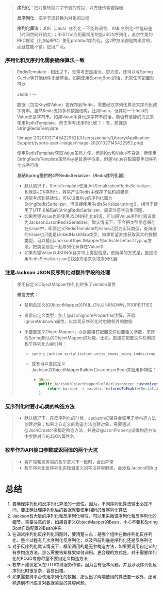 > **序列化**：把对象转换为字节流的过程，以方便传输或存储
>
> **反序列化**：把字节流转换为对象的过程
>
> **序列化算法**：JDK（Java）序列化 - 不能跨语言、XML序列化-性能较差（时间空间开销大）；RESTful应用最常用的是JSON序列化，追求性能的RPC框架（比如gRPC）使用protobuf序列化，这2种方法都是跨语言的，而且性能不错，应用广泛。

### 序列化和反序列化需要确保算法一致

> RedisTemplate - 相比之下，无需考虑连接池、更方便，还可以与Spring Cache等其他组件无缝整合。如果使用SpringBoot的话，无需任何配置就可以
>
> Jedis - ～
>
> 数据（包含Key和Value）要保存到Redis，需要经过序列化算法来序列化成字符串。虽然Redis支持多种数据结构，比如hash，但其每一个field的Value还是字符串。如果Value本身也是字符串的话，能否有便捷的方式来使用RedisTemplate，而无需考虑序列化呢？ - 有，那就是StringRedisTemplate
>
> ![image-20201027145422952](/Users/zachary/Library/Application Support/typora-user-images/image-20201027145422952.png)
>
> 使用RedisTemplate获取Value虽然方便，但是Key和Value不易读；而使用StringRedisTemplate虽然Key是普通字符串，但是Value存取需要手动序列化成字符串
>
> **总结Spring提供的4种RedisSerializer（Redis序列化器）**
>
> - 默认情况下，RedisTemplate使用JdkSerializationRedisSeirializer，也就是JDK序列化，容易产生Redis中保存了乱码的错觉
> - 通常考虑到易读性，可以设置Key的序列化器为StringRedisSerializer。但直接使用RedisSerializer.string()，相当于使用了UTF_8编码的StringRedisSerializer，需要注意字符集问题。
> - 如果希望Value也是使用JSON序列化的话，可以把Value序列化器设置为Jackson2JsonRedisSerializer。默认情况下，不会把类型信息保存在Value中，即使定义RedisTemplate的Value泛型为实际类型，查询出的Value也只能是LinkedHashMap类型。如果希望直接获取真实的数据类型，可以启用JacksonObjectMapper的activateDefaultTyping方法，把类型信息一起序列化保存在Value中
> - 如果希望Value以JSON保存并带上类型信息，更简单的方式是，直接使用RedisSerializer.json()快捷方法来获取序列化器

### 注意Jackson JSON反序列化对额外字段的处理

> 使用自定义ObjectMapper序列化时多了version属性
>
> **修复方式：**
>
> - 禁用自定义的ObjectMapper的FAIL_ON_UNKNOWN_PROPERTIES
>
> - 设置自定义类型，加上@JsonIgnoreProperties注解，开启ignoreUnknown属性，以实现反序列化时忽略额外的数据
>
> - 不要自定义ObjectMapper，而是直接在配置文件设置相关参数，来修改Spring默认的ObjectMapper的功能，比如，直接在配置文件启用把枚举序列化为索引号：
>
>   - `spring.jackson.serialization.write_enums_using_index=true`
>
>   - 或者可以直接定义Jackson2ObjectMapperBuilderCustomizerBean来启用新特性：
>
>     - ```java
>       @Bean
>       public Jackson2ObjectMapperBuilderCustomizer customizer(){
>           return builder -> builder.featuresToEnable(SerializationFeature.WRITE_ENUMS_USING_INDEX);
>       }
>       ```

### 反序列化时要小心类的构造方法

> - 默认情况下，在反序列化的时候，Jackson框架只会调用无参构造方法创建对象；如果走自定义的构造方法创建对象，需要通过@JsonCreator来指定构造方法，并通过@JsonProperty设置构造方法中参数对应的JSON属性名

### 枚举作为API接口参数或返回值的两个大坑

> - 客户端和服务端的枚举定义不一致时，会出异常
> - 枚举序列化反序列化实现自定义的字段非常麻烦，会涉及Jacson的Bug

# 总结

1. 要确保序列化和反序列化算法的一致性。因为，不同序列化算法输出必定不同，要正确处理序列化后的数据就要使用相同的反序列化算法
2. Jackson有大量的序列化和反序列化特性，可以用来微调序列化和反序列化的细节。需要注意的是，如果自定义ObjectMapper的Bean，小心不要和Spring Boot自动配置的Bean冲突
3. 在调试序列化反序列化问题时，要清楚三点：是哪个组件在做序列化反序列化、整个过程有几次序列化反序列化，以及目前到底是序列化还是反序列化
4. 对于反序列化默认情况下，框架调用的是无参构造方法，如果要调用自定义的有参构造方法，那么需要告知框架如何调用。更合理的方式是，对于需要序列化的POJO考虑尽量不要自定义构造方法
5. 枚举不建议定义在DTO中跨服务传输，因为会有版本问题，并且涉及序列化反序列化时很复杂，容易出错。
6. 如果需要跨平台使用序列化的数据，那么出了两端使用的算法要一致外，还可能遇到不同语言对数据类型的兼容问题。

